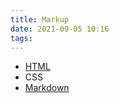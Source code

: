 ```yaml
---
title: Markup
date: 2021-09-05 10:16
tags:
---
```


* [HTML](2020-11-10--14-52-00Z--html.md)
* CSS
* [Markdown](20210905084350-markdown.md)
